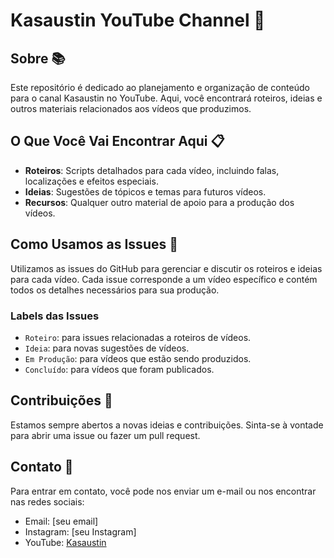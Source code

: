 # Kasaustin YouTube Channel 🎥

## Sobre 📚
Este repositório é dedicado ao planejamento e organização de conteúdo para o canal Kasaustin no YouTube. Aqui, você encontrará roteiros, ideias e outros materiais relacionados aos vídeos que produzimos.

## O Que Você Vai Encontrar Aqui 📋
- **Roteiros**: Scripts detalhados para cada vídeo, incluindo falas, localizações e efeitos especiais.
- **Ideias**: Sugestões de tópicos e temas para futuros vídeos.
- **Recursos**: Qualquer outro material de apoio para a produção dos vídeos.

## Como Usamos as Issues 🔗
Utilizamos as issues do GitHub para gerenciar e discutir os roteiros e ideias para cada vídeo. Cada issue corresponde a um vídeo específico e contém todos os detalhes necessários para sua produção.

### Labels das Issues
- `Roteiro`: para issues relacionadas a roteiros de vídeos.
- `Ideia`: para novas sugestões de vídeos.
- `Em Produção`: para vídeos que estão sendo produzidos.
- `Concluído`: para vídeos que foram publicados.

## Contribuições 🤝
Estamos sempre abertos a novas ideias e contribuições. Sinta-se à vontade para abrir uma issue ou fazer um pull request.

## Contato 📧
Para entrar em contato, você pode nos enviar um e-mail ou nos encontrar nas redes sociais:
- Email: [seu email]
- Instagram: [seu Instagram]
- YouTube: [Kasaustin](https://www.youtube.com/kasaustin)
